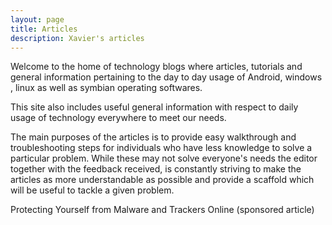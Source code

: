 ```yaml
---
layout: page
title: Articles
description: Xavier's articles
---
```


<p>Welcome to the home of technology blogs where articles, tutorials and general information pertaining to the day to day usage of Android, windows , linux as well as symbian operating softwares.

This site also includes useful general information with respect to daily usage of technology  everywhere to meet our needs.</p>

<p>The main purposes of the articles is to provide easy walkthrough and troubleshooting steps for individuals who have less knowledge to solve a particular problem. While these may not solve everyone's needs the editor together with the feedback received, is constantly striving to make the articles as more understandable as possible and provide a scaffold which will be useful to tackle a given problem.</p>

Protecting Yourself from Malware and Trackers Online (sponsored article)
